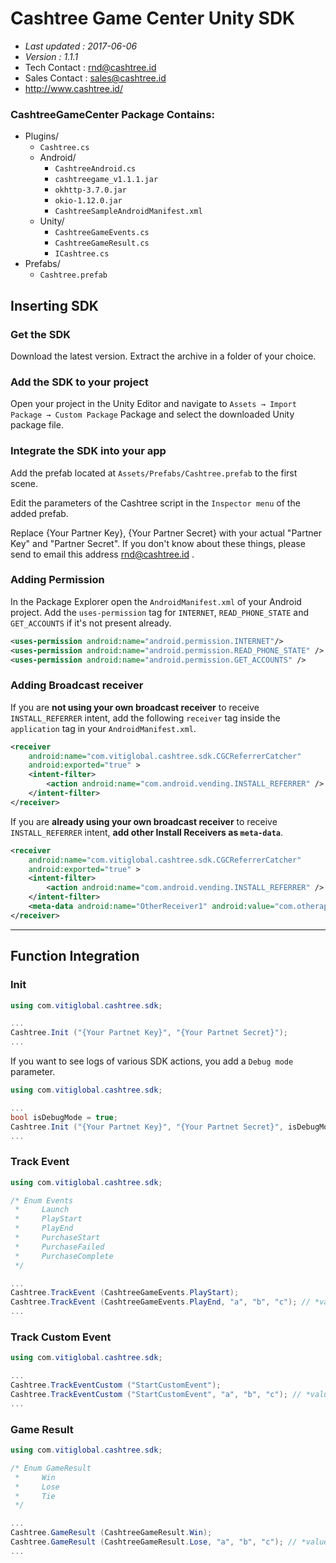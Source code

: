 # Cashtree Game Center Unity SDK

- *Last updated : 2017-06-06*
- *Version : 1.1.1*
- Tech Contact : rnd@cashtree.id
- Sales Contact : sales@cashtree.id
- http://www.cashtree.id/

### CashtreeGameCenter Package Contains:
* Plugins/
  * `Cashtree.cs`
  * Android/
    * `CashtreeAndroid.cs`
    * `cashtreegame_v1.1.1.jar`
    * `okhttp-3.7.0.jar`
    * `okio-1.12.0.jar`
    * `CashtreeSampleAndroidManifest.xml`
  * Unity/
    * `CashtreeGameEvents.cs`
    * `CashtreeGameResult.cs`
    * `ICashtree.cs`
* Prefabs/
  * `Cashtree.prefab`

## Inserting SDK

### Get the SDK
Download the latest version. Extract the archive in a folder of your choice.

### Add the SDK to your project
Open your project in the Unity Editor and navigate to `Assets → Import Package → Custom Package` Package and select the downloaded Unity package file.

### Integrate the SDK into your app
Add the prefab located at `Assets/Prefabs/Cashtree.prefab` to the first scene.

Edit the parameters of the Cashtree script in the `Inspector menu` of the added prefab.

Replace {Your Partner Key}, {Your Partner Secret} with your actual "Partner Key" and "Partner Secret". If you don't know about these things, please send to email this address rnd@cashtree.id .

### Adding Permission
In the Package Explorer open the ```AndroidManifest.xml``` of your Android project. Add the ```uses-permission``` tag for ```INTERNET```, ```READ_PHONE_STATE``` and ```GET_ACCOUNTS``` if it's not present already.
```xml
<uses-permission android:name="android.permission.INTERNET"/>
<uses-permission android:name="android.permission.READ_PHONE_STATE" />
<uses-permission android:name="android.permission.GET_ACCOUNTS" />
```

### Adding Broadcast receiver
If you are **not using your own broadcast receiver** to receive ```INSTALL_REFERRER``` intent, add the following ```receiver``` tag inside the ```application``` tag in your ```AndroidManifest.xml```.
```xml
<receiver
    android:name="com.vitiglobal.cashtree.sdk.CGCReferrerCatcher"
    android:exported="true" >
    <intent-filter>
        <action android:name="com.android.vending.INSTALL_REFERRER" />
    </intent-filter>
</receiver>
```

If you are **already using your own broadcast receiver** to receive ```INSTALL_REFERRER``` intent, **add other Install Receivers as ```meta-data```**.
```xml
<receiver
    android:name="com.vitiglobal.cashtree.sdk.CGCReferrerCatcher"
    android:exported="true" >
    <intent-filter>
        <action android:name="com.android.vending.INSTALL_REFERRER" />
    </intent-filter>
    <meta-data android:name="OtherReceiver1" android:value="com.otherapp.sample.SampleReferrerReceiver"/>
</receiver>
```

----

## Function Integration
### Init
```cs
using com.vitiglobal.cashtree.sdk;

...
Cashtree.Init ("{Your Partnet Key}", "{Your Partnet Secret}");
...
```

If you want to see logs of various SDK actions, you add a ```Debug mode``` parameter.
```cs
using com.vitiglobal.cashtree.sdk;

...
bool isDebugMode = true;
Cashtree.Init ("{Your Partnet Key}", "{Your Partnet Secret}", isDebugMode);
...
```

### Track Event
```cs
using com.vitiglobal.cashtree.sdk;

/* Enum Events
 *     Launch
 *     PlayStart
 *     PlayEnd
 *     PurchaseStart
 *     PurchaseFailed
 *     PurchaseComplete
 */

...
Cashtree.TrackEvent (CashtreeGameEvents.PlayStart);
Cashtree.TrackEvent (CashtreeGameEvents.PlayEnd, "a", "b", "c"); // *values* can pass up to 5 arguments.
...
```

### Track Custom Event
```cs
using com.vitiglobal.cashtree.sdk;

...
Cashtree.TrackEventCustom ("StartCustomEvent");
Cashtree.TrackEventCustom ("StartCustomEvent", "a", "b", "c"); // *values* can pass up to 5 arguments.
...
```

### Game Result
```cs
using com.vitiglobal.cashtree.sdk;

/* Enum GameResult
 *     Win
 *     Lose
 *     Tie
 */

...
Cashtree.GameResult (CashtreeGameResult.Win);
Cashtree.GameResult (CashtreeGameResult.Lose, "a", "b", "c"); // *values* can pass up to 5 arguments.
...
```
